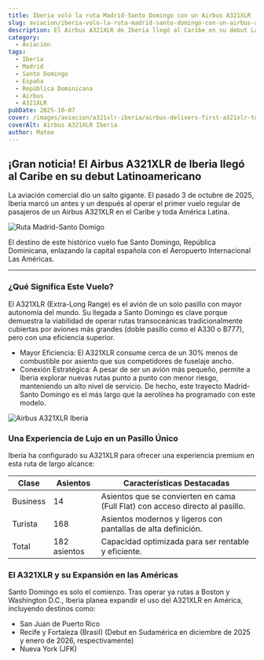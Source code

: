 ```yaml
---
title: Iberia voló la ruta Madrid-Santo Domingo con un Airbus A321XLR
slug: aviacion/iberia-volo-la-ruta-madrid-santo-domingo-con-un-airbus-a321xlr
description: El Airbus A321XLR de Iberia llegó al Caribe en su debut Latinoamericano.
category:
  - Aviación
tags:
  - Iberia
  - Madrid
  - Santo Domingo
  - España
  - República Dominicana
  - Airbus
  - A321XLR
pubDate: 2025-10-07
cover: /images/aviacion/a321xlr-iberia/airbus-delivers-first-a321xlr-to-iberia_20241030-p4565-msn11504-iberia-xlr-ferryflight-hr-016.jpg
coverAlt: Airbus A321XLR Iberia
author: Mateo
---
```


## ¡Gran noticia! El Airbus A321XLR de Iberia llegó al Caribe en su debut Latinoamericano

La aviación comercial dio un salto gigante. El pasado 3 de octubre de 2025, Iberia marcó un antes y un después al operar el primer vuelo regular de pasajeros de un Airbus A321XLR en el Caribe y toda América Latina.

![Ruta Madrid-Santo Domigo](/images/aviacion/a321xlr-iberia/screenshot-2025-10-05-at-11-35-46.avif)

El destino de este histórico vuelo fue Santo Domingo, República Dominicana, enlazando la capital española con el Aeropuerto Internacional Las Américas.

***

### ¿Qué Significa Este Vuelo?

El A321XLR (Extra-Long Range) es el avión de un solo pasillo con mayor autonomía del mundo. Su llegada a Santo Domingo es clave porque demuestra la viabilidad de operar rutas transoceánicas tradicionalmente cubiertas por aviones más grandes (doble pasillo como el A330 o B777), pero con una eficiencia superior.

* Mayor Eficiencia: El A321XLR consume cerca de un 30% menos de combustible por asiento que sus competidores de fuselaje ancho.
* Conexión Estratégica: A pesar de ser un avión más pequeño, permite a Iberia explorar nuevas rutas punto a punto con menor riesgo, manteniendo un alto nivel de servicio. De hecho, este trayecto Madrid-Santo Domingo es el más largo que la aerolínea ha programado con este modelo.

![Airbus A321XLR Iberia](/images/aviacion/a321xlr-iberia/A321LXR_1.jpg)

### Una Experiencia de Lujo en un Pasillo Único

Iberia ha configurado su A321XLR para ofrecer una experiencia premium en esta ruta de largo alcance:

| Clase    | Asientos     | Características Destacadas                                                    |
| -------- | ------------ | ----------------------------------------------------------------------------- |
| Business | 14           | Asientos que se convierten en cama (Full Flat) con acceso directo al pasillo. |
| Turista  | 168          | Asientos modernos y ligeros con pantallas de alta definición.                 |
| Total    | 182 asientos | Capacidad optimizada para ser rentable y eficiente.                           |


### El A321XLR y su Expansión en las Américas

Santo Domingo es solo el comienzo. Tras operar ya rutas a Boston y Washington D.C., Iberia planea expandir el uso del A321XLR en América, incluyendo destinos como:

* San Juan de Puerto Rico
* Recife y Fortaleza (Brasil) (Debut en Sudamérica en diciembre de 2025 y enero de 2026, respectivamente)
* Nueva York (JFK)
